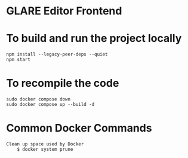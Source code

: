 # GLARE Editor Frontend

# To build and run the project locally
    npm install --legacy-peer-deps --quiet
    npm start

# To recompile the code
    sudo docker compose down
    sudo docker compose up --build -d

# Common Docker Commands
    Clean up space used by Docker
        $ docker system prune
